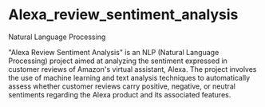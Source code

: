# Alexa_review_sentiment_analysis
Natural Language Processing 

"Alexa Review Sentiment Analysis" is an NLP (Natural Language Processing) project aimed at analyzing the sentiment expressed in customer reviews of Amazon's virtual assistant, Alexa. The project involves the use of machine learning and text analysis techniques to automatically assess whether customer reviews carry positive, negative, or neutral sentiments regarding the Alexa product and its associated features.
